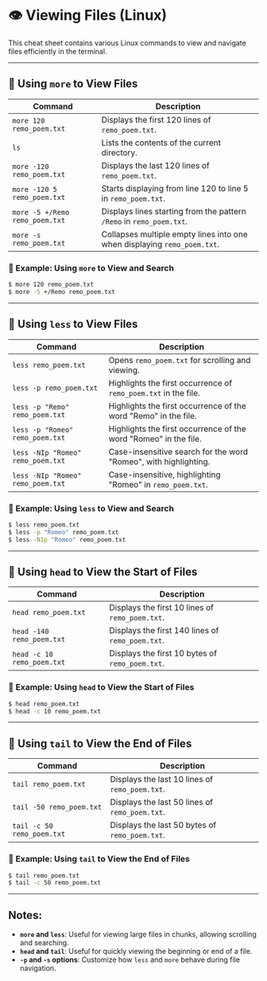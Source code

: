 
# 👁️ Viewing Files (Linux)

This cheat sheet contains various Linux commands to view and navigate files efficiently in the terminal.

---

## 📄 Using `more` to View Files

| Command                                 | Description                                                                 |
|-----------------------------------------|-----------------------------------------------------------------------------|
| `more 120 remo_poem.txt`                | Displays the first 120 lines of `remo_poem.txt`.                            |
| `ls`                                    | Lists the contents of the current directory.                                |
| `more -120 remo_poem.txt`               | Displays the last 120 lines of `remo_poem.txt`.                             |
| `more -120 5 remo_poem.txt`             | Starts displaying from line 120 to line 5 in `remo_poem.txt`.               |
| `more -5 +/Remo remo_poem.txt`         | Displays lines starting from the pattern `/Remo` in `remo_poem.txt`.        |
| `more -s remo_poem.txt`                | Collapses multiple empty lines into one when displaying `remo_poem.txt`.    |

### 🌳 Example: Using `more` to View and Search

```bash
$ more 120 remo_poem.txt
$ more -5 +/Remo remo_poem.txt
```

---

## 📄 Using `less` to View Files

| Command                                 | Description                                                                 |
|-----------------------------------------|-----------------------------------------------------------------------------|
| `less remo_poem.txt`                    | Opens `remo_poem.txt` for scrolling and viewing.                             |
| `less -p remo_poem.txt`                 | Highlights the first occurrence of `remo_poem.txt` in the file.             |
| `less -p "Remo" remo_poem.txt`         | Highlights the first occurrence of the word "Remo" in the file.             |
| `less -p "Romeo" remo_poem.txt`        | Highlights the first occurrence of the word "Romeo" in the file.            |
| `less -NIp "Romeo" remo_poem.txt`      | Case-insensitive search for the word "Romeo", with highlighting.           |
| `less -NIp "Romeo" remo_poem.txt`      | Case-insensitive, highlighting "Romeo" in `remo_poem.txt`.                  |

### 🌳 Example: Using `less` to View and Search

```bash
$ less remo_poem.txt
$ less -p "Romeo" remo_poem.txt
$ less -NIp "Romeo" remo_poem.txt
```

---

## 📄 Using `head` to View the Start of Files

| Command                                 | Description                                                                 |
|-----------------------------------------|-----------------------------------------------------------------------------|
| `head remo_poem.txt`                    | Displays the first 10 lines of `remo_poem.txt`.                             |
| `head -140 remo_poem.txt`               | Displays the first 140 lines of `remo_poem.txt`.                            |
| `head -c 10 remo_poem.txt`              | Displays the first 10 bytes of `remo_poem.txt`.                             |

### 🌳 Example: Using `head` to View the Start of Files

```bash
$ head remo_poem.txt
$ head -c 10 remo_poem.txt
```

---

## 📄 Using `tail` to View the End of Files

| Command                                 | Description                                                                 |
|-----------------------------------------|-----------------------------------------------------------------------------|
| `tail remo_poem.txt`                    | Displays the last 10 lines of `remo_poem.txt`.                              |
| `tail -50 remo_poem.txt`                | Displays the last 50 lines of `remo_poem.txt`.                              |
| `tail -c 50 remo_poem.txt`              | Displays the last 50 bytes of `remo_poem.txt`.                              |

### 🌳 Example: Using `tail` to View the End of Files

```bash
$ tail remo_poem.txt
$ tail -c 50 remo_poem.txt
```

---

## Notes:
- **`more` and `less`**: Useful for viewing large files in chunks, allowing scrolling and searching.
- **`head` and `tail`**: Useful for quickly viewing the beginning or end of a file.
- **`-p` and `-s` options**: Customize how `less` and `more` behave during file navigation.

